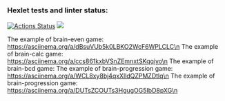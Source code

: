 ### Hexlet tests and linter status:
[![Actions Status](https://github.com/UltraRossa/frontend-project-44/workflows/hexlet-check/badge.svg)](https://github.com/UltraRossa/frontend-project-44/actions)
<a href="https://codeclimate.com/github/UltraRossa/frontend-project-44/maintainability"><img src="https://api.codeclimate.com/v1/badges/a4520770410bb91dbe65/maintainability" /></a>

The example of brain-even game: https://asciinema.org/a/dBsuVUb5k0LBKO2WcF6WPLCLC\n
The example of brain-calc game: https://asciinema.org/a/ccs861kxbVSnZEmnxtSKqqiyo\n
The example of brain-bcd game: <script async id="asciicast-9LL0MmSlLplSnh3fankQNH4i8" src="https://asciinema.org/a/9LL0MmSlLplSnh3fankQNH4i8.js"></script>
The example of brain-progression game: https://asciinema.org/a/WCL8xy8bj4qxXlldQZPMZDtlq\n
The example of brain-progression game: https://asciinema.org/a/DUTsZCOUTs3HgugOG5IbD8pXG\n
